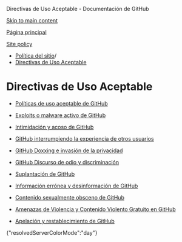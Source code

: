 Directivas de Uso Aceptable - Documentación de GitHub

[Skip to main content](#main-content)

[Página principal](/es)

[Site policy](/es/site-policy)

* [Política del sitio](/es/site-policy)/
* [Directivas de Uso Aceptable](/es/site-policy/acceptable-use-policies)

Directivas de Uso Aceptable
==========

* [Políticas de uso aceptable de GitHub](/es/site-policy/acceptable-use-policies/github-acceptable-use-policies)

* [Exploits o malware activo de GitHub](/es/site-policy/acceptable-use-policies/github-active-malware-or-exploits)

* [Intimidación y acoso de GitHub](/es/site-policy/acceptable-use-policies/github-bullying-and-harassment)

* [GitHub interrumpiendo la experiencia de otros usuarios](/es/site-policy/acceptable-use-policies/github-disrupting-the-experience-of-other-users)

* [GitHub Doxxing e invasión de la privacidad](/es/site-policy/acceptable-use-policies/github-doxxing-and-invasion-of-privacy)

* [GitHub Discurso de odio y discriminación](/es/site-policy/acceptable-use-policies/github-hate-speech-and-discrimination)

* [Suplantación de GitHub](/es/site-policy/acceptable-use-policies/github-impersonation)

* [Información errónea y desinformación de GitHub](/es/site-policy/acceptable-use-policies/github-misinformation-and-disinformation)

* [Contenido sexualmente obsceno de GitHub](/es/site-policy/acceptable-use-policies/github-sexually-obscene-content)

* [Amenazas de Violencia y Contenido Violento Gratuito en GitHub](/es/site-policy/acceptable-use-policies/github-threats-of-violence-and-gratuitously-violent-content)

* [Apelación y restablecimiento de GitHub](/es/site-policy/acceptable-use-policies/github-appeal-and-reinstatement)

{"resolvedServerColorMode":"day"}

